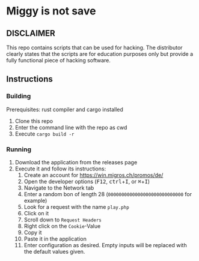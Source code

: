 # Miggy is not save

## DISCLAIMER

This repo contains scripts that can be used for hacking. The distributor clearly states that the scripts are for education purposes only but provide a fully functional piece of hacking software.

## Instructions

### Building

Prerequisites: rust compiler and cargo installed

1. Clone this repo
2. Enter the command line with the repo as cwd
3. Execute `cargo build -r`

### Running

1. Download the application from the releases page
2. Execute it and follow its instructions:
   1. Create an account for https://win.migros.ch/promos/de/
   2. Open the developer options (<kbd>F12</kbd>, <kbd>ctrl</kbd>+<kbd>I</kbd>, or <kbd>⌘</kbd>+<kbd>I</kbd>)
   3. Navigate to the Network tab
   4. Enter a random bon of length 28 (`0000000000000000000000000000` for example)
   5. Look for a request with the name `play.php`
   6. Click on it
   7. Scroll down to `Request Headers`
   8. Right click on the `Cookie`-Value
   9. Copy it
   10. Paste it in the application
   11. Enter configuration as desired. Empty inputs will be replaced with the default values given.
